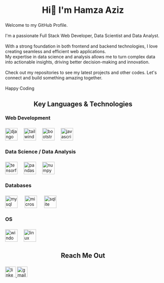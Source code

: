 <h1 align="center">Hi👋 I'm Hamza Aziz</h1>

###

<p align="left">Welcome to my GitHub Profile.<br><br>I'm a passionate Full Stack Web Developer, Data Scientist and Data Analyst.<br><br>With a strong foundation in both frontend and backend technologies, I love creating seamless and efficient web applications.<br>My expertise in data science and analysis allows me to turn complex data into actionable insights, driving better decision-making and innovation.<br><br>Check out my repositories to see my latest projects and other codes. Let's connect and build something amazing together.<br><br>Happy Coding</p>

###

<h2 align="center">Key Languages & Technologies</h2>

###

<h3 align="left">Web Development</h3>

###

<div align="left">
  <img src="https://skillicons.dev/icons?i=django" height="40" alt="django logo"  />
  <img width="12" />
  <img src="https://cdn.simpleicons.org/tailwindcss/06B6D4" height="40" alt="tailwindcss logo"  />
  <img width="12" />
  <img src="https://cdn.jsdelivr.net/gh/devicons/devicon/icons/bootstrap/bootstrap-original.svg" height="40" alt="bootstrap logo"  />
  <img width="12" />
  <img src="https://cdn.jsdelivr.net/gh/devicons/devicon/icons/javascript/javascript-original.svg" height="40" alt="javascript logo"  />
</div>

###

<h3 align="left">Data Science / Data Analysis</h3>

###

<div align="left">
  <img src="https://cdn.jsdelivr.net/gh/devicons/devicon/icons/tensorflow/tensorflow-original.svg" height="40" alt="tensorflow logo"  />
  <img width="12" />
  <img src="https://cdn.jsdelivr.net/gh/devicons/devicon/icons/pandas/pandas-original.svg" height="40" alt="pandas logo"  />
  <img width="12" />
  <img src="https://cdn.jsdelivr.net/gh/devicons/devicon/icons/numpy/numpy-original.svg" height="40" alt="numpy logo"  />
</div>

###

<h3 align="left">Databases</h3>

###

<div align="left">
  <img src="https://skillicons.dev/icons?i=mysql" height="40" alt="mysql logo"  />
  <img width="15" />
  <img src="https://cdn.simpleicons.org/microsoftsqlserver/CC2927" height="40" alt="microsoftsqlserver logo"  />
  <img width="15" />
  <img src="https://skillicons.dev/icons?i=sqlite" height="40" alt="sqlite logo"  />
</div>

###

<h3 align="left">OS</h3>

###

<div align="left">
  <img src="https://cdn.simpleicons.org/windows/0078D6" height="40" alt="windows8 logo"  />
  <img width="12" />
  <img src="https://cdn.jsdelivr.net/gh/devicons/devicon/icons/linux/linux-original.svg" height="40" alt="linux logo"  />
</div>

###

<h2 align="center">Reach Me Out</h2>

###

<div align="left">
  <a href="https://www.linkedin.com/in/itshamzaaziz" target="_blank">
    <img src="https://img.shields.io/static/v1?message=LinkedIn&logo=linkedin&label=&color=0077B5&logoColor=white&labelColor=&style=for-the-badge" height="34" alt="linkedin logo"  />
  </a>
  <a href="mailto:hamzaaziz086@gmail.com" target="_blank">
    <img src="https://img.shields.io/static/v1?message=Gmail&logo=gmail&label=&color=D14836&logoColor=white&labelColor=&style=for-the-badge" height="34" alt="gmail logo"  />
  </a>
</div>

###

